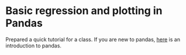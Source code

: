 # Basic regression and plotting in Pandas
Prepared a quick tutorial for a class. If you are new to pandas, [here](introduction.md) is an introduction to pandas.
